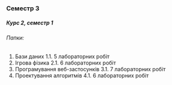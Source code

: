 ### Семестр 3
##### Курс 2, семестр 1

###### Папки:
1. Бази даних
	1.1. 5 лабораторних робіт
2. Ігрова фізика
	2.1. 6 лабораторних робіт
3. Програмування веб-застосунків
	3.1. 7 лабораторних робіт
4. Проектування алгоритмів
	4.1. 6 лабораторних робіт